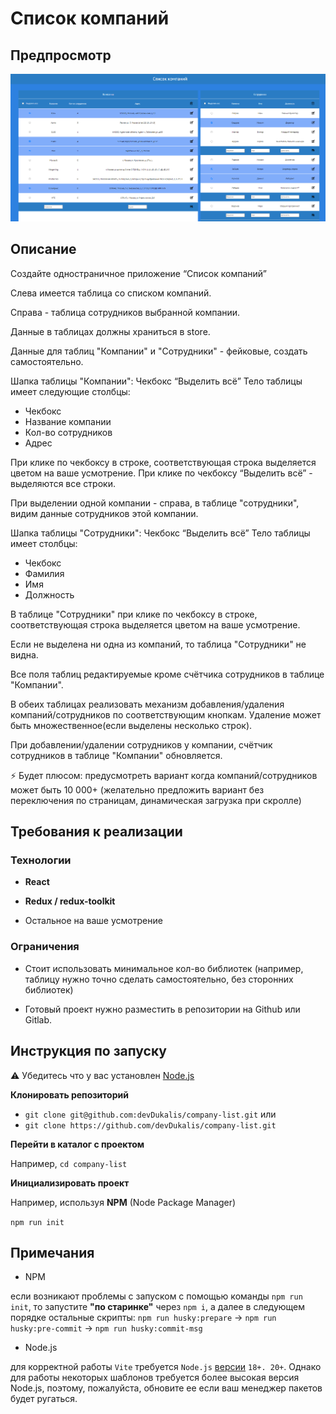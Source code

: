 # Список компаний

## Предпросмотр

![preview](/src/resources/app.webp)

## Описание

Создайте одностраничное приложение “Список компаний”

Слева имеется таблица со списком компаний.

Справа - таблица сотрудников выбранной компании.

Данные в таблицах должны храниться в store.

Данные для таблиц "Компании" и "Сотрудники" - фейковые, создать самостоятельно.

Шапка таблицы "Компании": Чекбокс “Выделить всё”
Тело таблицы имеет следующие столбцы:

- Чекбокс
- Название компании
- Кол-во сотрудников
- Адрес

При клике по чекбоксу в строке, соответствующая строка выделяется цветом на ваше усмотрение. При клике по чекбоксу “Выделить всё” - выделяются все строки.

При выделении одной компании - справа, в таблице "сотрудники", видим данные сотрудников этой компании.

Шапка таблицы "Сотрудники": Чекбокс “Выделить всё”
Тело таблицы имеет столбцы:

- Чекбокс
- Фамилия
- Имя
- Должность

В таблице "Сотрудники" при клике по чекбоксу в строке, соответствующая строка выделяется цветом на ваше усмотрение.

Если не выделена ни одна из компаний, то таблица "Сотрудники" не видна.

Все поля таблиц редактируемые кроме счётчика сотрудников в таблице "Компании".

В обеих таблицах реализовать механизм добавления/удаления компаний/сотрудников по соответствующим кнопкам. Удаление может быть множественное(если выделены несколько строк).

При добавлении/удалении сотрудников у компании, счётчик сотрудников в таблице "Компании" обновляется.

⚡️ Будет плюсом: предусмотреть вариант когда компаний/сотрудников может быть 10 000+ (желательно предложить вариант без переключения по страницам, динамическая загрузка при скролле)

## Требования к реализации

### Технологии

- **React**

- **Redux / redux-toolkit**

- Остальное на ваше усмотрение

### Ограничения

- Стоит использовать минимальное кол-во библиотек (например, таблицу нужно точно сделать самостоятельно, без сторонних библиотек)

- Готовый проект нужно разместить в репозитории на Github или Gitlab.

## Инструкция по запуску

⚠️ Убедитесь что у вас установлен [Node.js](https://nodejs.org/en)

**Клонировать репозиторий**

- `git clone git@github.com:devDukalis/company-list.git` или
- `git clone https://github.com/devDukalis/company-list.git`

**Перейти в каталог с проектом**

Например, `cd company-list`

**Инициализировать проект**

Например, используя **NPM** (Node Package Manager)

`npm run init`

## Примечания

- NPM

если возникают проблемы с запуском с помощью команды `npm run init`, то запустите **"по старинке"** через `npm i`, а далее в следующем порядке остальные скрипты: `npm run husky:prepare` -> `npm run husky:pre-commit` -> `npm run husky:commit-msg`

- Node.js

для корректной работы `Vite` требуется `Node.js` [версии](https://vitejs.dev/guide/#scaffolding-your-first-vite-project) `18+. 20+`. Однако для работы некоторых шаблонов требуется более высокая версия Node.js, поэтому, пожалуйста, обновите ее если ваш менеджер пакетов будет ругаться.
